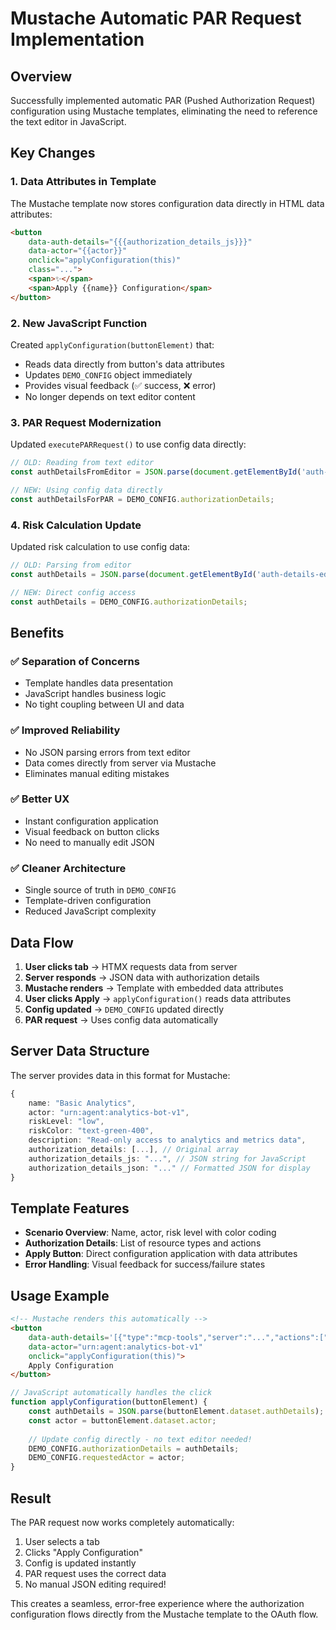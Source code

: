 # Mustache Automatic PAR Request Implementation

## Overview
Successfully implemented automatic PAR (Pushed Authorization Request) configuration using Mustache templates, eliminating the need to reference the text editor in JavaScript.

## Key Changes

### 1. **Data Attributes in Template**
The Mustache template now stores configuration data directly in HTML data attributes:

```html
<button 
    data-auth-details="{{{authorization_details_js}}}"
    data-actor="{{actor}}"
    onclick="applyConfiguration(this)"
    class="...">
    <span>✨</span>
    <span>Apply {{name}} Configuration</span>
</button>
```

### 2. **New JavaScript Function**
Created `applyConfiguration(buttonElement)` that:
- Reads data directly from button's data attributes
- Updates `DEMO_CONFIG` object immediately
- Provides visual feedback (✅ success, ❌ error)
- No longer depends on text editor content

### 3. **PAR Request Modernization**
Updated `executePARRequest()` to use config data directly:

```javascript
// OLD: Reading from text editor
const authDetailsFromEditor = JSON.parse(document.getElementById('auth-details-editor').value);

// NEW: Using config data directly
const authDetailsForPAR = DEMO_CONFIG.authorizationDetails;
```

### 4. **Risk Calculation Update**
Updated risk calculation to use config data:

```javascript
// OLD: Parsing from editor
const authDetails = JSON.parse(document.getElementById('auth-details-editor').value);

// NEW: Direct config access
const authDetails = DEMO_CONFIG.authorizationDetails;
```

## Benefits

### ✅ **Separation of Concerns**
- Template handles data presentation
- JavaScript handles business logic
- No tight coupling between UI and data

### ✅ **Improved Reliability**
- No JSON parsing errors from text editor
- Data comes directly from server via Mustache
- Eliminates manual editing mistakes

### ✅ **Better UX**
- Instant configuration application
- Visual feedback on button clicks
- No need to manually edit JSON

### ✅ **Cleaner Architecture**
- Single source of truth in `DEMO_CONFIG`
- Template-driven configuration
- Reduced JavaScript complexity

## Data Flow

1. **User clicks tab** → HTMX requests data from server
2. **Server responds** → JSON data with authorization details
3. **Mustache renders** → Template with embedded data attributes
4. **User clicks Apply** → `applyConfiguration()` reads data attributes
5. **Config updated** → `DEMO_CONFIG` updated directly
6. **PAR request** → Uses config data automatically

## Server Data Structure

The server provides data in this format for Mustache:

```typescript
{
    name: "Basic Analytics",
    actor: "urn:agent:analytics-bot-v1",
    riskLevel: "low",
    riskColor: "text-green-400",
    description: "Read-only access to analytics and metrics data",
    authorization_details: [...], // Original array
    authorization_details_js: "...", // JSON string for JavaScript
    authorization_details_json: "..." // Formatted JSON for display
}
```

## Template Features

- **Scenario Overview**: Name, actor, risk level with color coding
- **Authorization Details**: List of resource types and actions
- **Apply Button**: Direct configuration application with data attributes
- **Error Handling**: Visual feedback for success/failure states

## Usage Example

```html
<!-- Mustache renders this automatically -->
<button 
    data-auth-details='[{"type":"mcp-tools","server":"...","actions":["read"]}]'
    data-actor="urn:agent:analytics-bot-v1"
    onclick="applyConfiguration(this)">
    Apply Configuration
</button>
```

```javascript
// JavaScript automatically handles the click
function applyConfiguration(buttonElement) {
    const authDetails = JSON.parse(buttonElement.dataset.authDetails);
    const actor = buttonElement.dataset.actor;
    
    // Update config directly - no text editor needed!
    DEMO_CONFIG.authorizationDetails = authDetails;
    DEMO_CONFIG.requestedActor = actor;
}
```

## Result

The PAR request now works completely automatically:
1. User selects a tab
2. Clicks "Apply Configuration" 
3. Config is updated instantly
4. PAR request uses the correct data
5. No manual JSON editing required!

This creates a seamless, error-free experience where the authorization configuration flows directly from the Mustache template to the OAuth flow.
